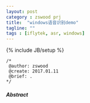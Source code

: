 ```yaml
---
layout: post
category : zswood prj
title:	"windows语音识别demo"
tagline: ""
tags : [iflytek, asr, windows]
---
```

{% include JB/setup %}

	/*
	 @author: zswood
	 @create: 2017.01.11
	 @brief: .
	*/
  

#### *Abstract*
